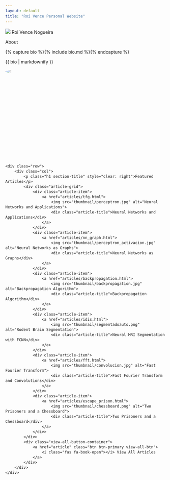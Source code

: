 ```yaml
---
layout: default
title: "Roi Vence Personal Website"
---
```


<main role="main" class="container-sm" style="max-width: 1080px">
    <div class="row">
        <div class="col">
            <p class="h1 mt-5 page-title">
                <img class="profile-img-small d-md-none" src="{{ '/assets/profile.jpg' | relative_url }}" />
                <span style="clear: right">Roi Vence Nogueira</span>
            </p>
            <p class="h4 section-title" style="clear: right">About</p>
            {% capture bio %}{% include bio.md %}{% endcapture %}
            <p>{{ bio | markdownify }}</p>
        </div>
        <div class="col-auto d-none d-md-block text-center">
            <!-- Wrap the profile image in a div to handle the wave animation -->
            <div class="profile-img-wrapper" id="profile-img-wrapper">
                <img class="profile-img" src="{{ '/assets/profile.jpg' | relative_url }}" />
                <!-- SVG Wave with multiple paths -->
                <svg class="wave" viewBox="0 0 300 300" width="300" height="300">
                    <path id="wavePath1" d="M120,120" fill="none" stroke="##00008B" stroke-width="2"/>
                    <path id="wavePath2" d="M120,120" fill="none" stroke="##00008B" stroke-width="2"/>
                    <path id="wavePath3" d="M120,120" fill="none" stroke="##00008B" stroke-width="2"/>
                </svg>
            </div>
            <div class="social-icons">
                <a href="mailto:roi.vence@gmail.com" title="Email"><i class="fas fa-envelope"></i></a>
                <a href="https://www.linkedin.com/in/roivence" title="LinkedIn"><i class="fab fa-linkedin"></i></a>
                <a href="https://github.com/RoidaVinci" title="GitHub"><i class="fab fa-github"></i></a>
            </div>
        </div>
    </div>
    
    <div class="row">
        <div class="col">
            <p class="h1 section-title" style="clear: right">Featured Articles</p>
            <div class="article-grid">
                <div class="article-item">
                    <a href="articles/tfg.html">
                        <img src="thumbnail/perceptron.jpg" alt="Neural Networks and Applications">
                        <div class="article-title">Neural Networks and Applications</div>
                    </a>
                </div>
                <div class="article-item">
                    <a href="articles/nn_graph.html">
                        <img src="thumbnail/perceptron_activacion.jpg" alt="Neural Networks as Graphs">
                        <div class="article-title">Neural Networks as Graphs</div>
                    </a>
                </div>
                <div class="article-item">
                    <a href="articles/backpropagation.html">
                        <img src="thumbnail/backpropagation.jpg" alt="Backpropagation Algorithm">
                        <div class="article-title">Backpropagation Algorithm</div>
                    </a>
                </div>
                <div class="article-item">
                    <a href="articles/idis.html">
                        <img src="thumbnail/segmentadoauto.png" alt="Rodent Brain Segmentation">
                        <div class="article-title">Neural MRI Segmentation with FCNN</div>
                    </a>
                </div>
                <div class="article-item">
                    <a href="articles/fft.html">
                        <img src="thumbnail/convolucion.jpg" alt="Fast Fourier Transform">
                        <div class="article-title">Fast Fourier Transform and Convolutions</div>
                    </a>
                </div>
                <div class="article-item">
                    <a href="articles/escape_prison.html">
                        <img src="thumbnail/chessboard.png" alt="Two Prisoners and a Chessboard">
                        <div class="article-title">Two Prisoners and a Chessboard</div>
                    </a>
                </div>
            </div>
            <div class="view-all-button-container">
                <a href="article" class="btn btn-primary view-all-btn">
                    <i class="fas fa-book-open"></i> View All Articles
                </a>
            </div>
        </div>
    </div>
</main>



<!-- Include the JavaScript here -->
<script>
document.addEventListener("DOMContentLoaded", function() {
    const baseR = 100; // Base radius
    const A = 20;      // Amplitude of the wave
    const n = 5;       // Number of oscillations
    const points = 360; // Number of points to calculate
    const duration = 3000; // Duration of the animation in milliseconds

    let startTime = null;

    function animateWave(time) {
        if (!startTime) startTime = time;
        let elapsed = time - startTime;
        let progress = (elapsed % duration) / duration;

        // Animate radius with different offsets
        let R1 = baseR + 20 * Math.sin(progress * 2 * Math.PI);
        let R2 = baseR + 20 * Math.sin((progress + 0.33) * 2 * Math.PI);
        let R3 = baseR + 20 * Math.sin((progress + 0.66) * 2 * Math.PI);

        function generatePath(R, pathId) {
            let d = "M";
            for (let i = 0; i <= points; i++) {
                let t = (i / points) * 2 * Math.PI;
                let x = (R + A * Math.sin(n * t)) * Math.cos(t) + 120;
                let y = (R + A * Math.sin(n * t)) * Math.sin(t) + 120;
                d += `${x},${y} `;
            }
            document.getElementById(pathId).setAttribute("d", d);
        }

        generatePath(R1, "wavePath1");
        generatePath(R2, "wavePath2");
        generatePath(R3, "wavePath3");

        requestAnimationFrame(animateWave);
    }

    requestAnimationFrame(animateWave);
});

</script>

<!-- CSS for styling -->
<link rel="stylesheet" href="https://cdnjs.cloudflare.com/ajax/libs/font-awesome/6.0.0-beta3/css/all.min.css">

<style>
    .social-icons {
        margin-top: 10px;
    }
    .social-icons a {
        margin: 0 10px;
        color: #000;
        font-size: 1.5rem;
    }
.profile-img-wrapper {
    position: relative;
    display: inline-block;
    width: 240px;
    height: 240px;
}

.profile-img {
    display: block;
    width: 100%;
    height: auto;
    border-radius: 50%;
    position: relative; /* Ensure the image is on top */
    z-index: 1; /* Place the image on top of the waves */
}

.wave {
    position: absolute;
    top: 50%;
    left: 50%;
    width: 300px; /* Adjust size if needed */
    height: 300px; /* Adjust size if needed */
    transform: translate(-50%, -50%); /* Center the SVG */
    z-index: -1; /* Place the waves behind the image */
    pointer-events: none; /* Ensure the waves don't interfere with clicks */
}
    .playing .wave {
        display: block;
    }
</style>

